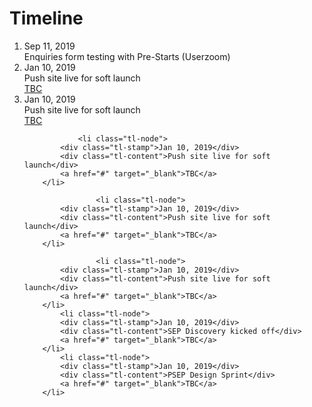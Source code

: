 # Timeline

<ol class="timeline">
		<li class="tl-node">
			<div class="tl-stamp">Sep 11, 2019</div>
			<div class="tl-content">Enquiries form testing with Pre-Starts (Userzoom)</div>
			<a href="https://scotentsd.github.io/sep" target="_blank"></a>
		</li>
        	<li class="tl-node">
			<div class="tl-stamp">Jan 10, 2019</div>
			<div class="tl-content">Push site live for soft launch</div>
			<a href="#" target="_blank">TBC</a>
		</li>
	        	<li class="tl-node">
			<div class="tl-stamp">Jan 10, 2019</div>
			<div class="tl-content">Push site live for soft launch</div>
			<a href="#" target="_blank">TBC</a>
		</li>
	
	        	<li class="tl-node">
			<div class="tl-stamp">Jan 10, 2019</div>
			<div class="tl-content">Push site live for soft launch</div>
			<a href="#" target="_blank">TBC</a>
		</li>
		
		        	<li class="tl-node">
			<div class="tl-stamp">Jan 10, 2019</div>
			<div class="tl-content">Push site live for soft launch</div>
			<a href="#" target="_blank">TBC</a>
		</li>
		
		        	<li class="tl-node">
			<div class="tl-stamp">Jan 10, 2019</div>
			<div class="tl-content">Push site live for soft launch</div>
			<a href="#" target="_blank">TBC</a>
		</li>
	        <li class="tl-node">
			<div class="tl-stamp">Jan 10, 2019</div>
			<div class="tl-content">SEP Discovery kicked off</div>
			<a href="#" target="_blank">TBC</a>
		</li>
        	<li class="tl-node">
			<div class="tl-stamp">Jan 10, 2019</div>
			<div class="tl-content">PSEP Design Sprint</div>
			<a href="#" target="_blank">TBC</a>
		</li>

    
</ol>


